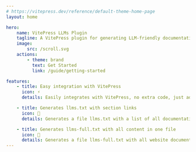 ```yaml
---
# https://vitepress.dev/reference/default-theme-home-page
layout: home

hero:
    name: VitePress LLMs Plugin
    tagline: A VitePress plugin for generating LLM-friendly documentation in lightweight Markdown format
    image:
        src: /scroll.svg
    actions:
        - theme: brand
          text: Get Started
          link: /guide/getting-started

features:
    - title: Easy integration with VitePress
      icon: ⚡️
      details: Easily integrates with VitePress, no extra code, just add the plugin

    - title: Generates llms.txt with section links
      icon: 📝
      details: Generates a file llms.txt with a list of all documentation sections specifically for LLMs

    - title: Generates llms-full.txt with all content in one file
      icon: 📖
      details: Generates a file llms-full.txt with all website documentation in one file
---
```

